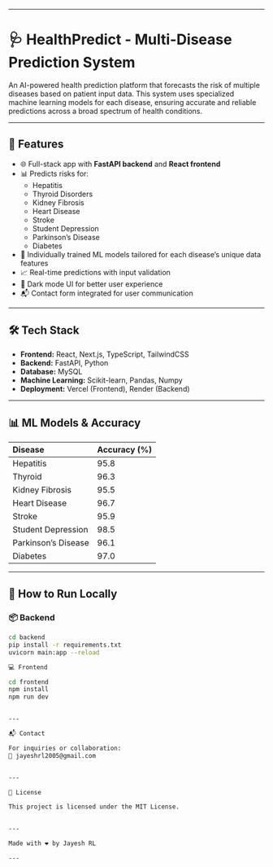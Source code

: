 
---

# 🩺 HealthPredict - Multi-Disease Prediction System

An AI-powered health prediction platform that forecasts the risk of multiple diseases based on patient input data. This system uses specialized machine learning models for each disease, ensuring accurate and reliable predictions across a broad spectrum of health conditions.

---

## 📌 Features

- 🌐 Full-stack app with **FastAPI backend** and **React frontend**
- 📊 Predicts risks for:
  - Hepatitis
  - Thyroid Disorders
  - Kidney Fibrosis
  - Heart Disease
  - Stroke
  - Student Depression
  - Parkinson’s Disease
  - Diabetes
- 🧠 Individually trained ML models tailored for each disease’s unique data features
- 📈 Real-time predictions with input validation
- 🌙 Dark mode UI for better user experience
- 📬 Contact form integrated for user communication

---

## 🛠️ Tech Stack

- **Frontend:** React, Next.js, TypeScript, TailwindCSS  
- **Backend:** FastAPI, Python  
- **Database:** MySQL  
- **Machine Learning:** Scikit-learn, Pandas, Numpy  
- **Deployment:** Vercel (Frontend), Render (Backend)  

---

## 📊 ML Models & Accuracy

| Disease            | Accuracy (%) |
|:-------------------|:--------------|
| Hepatitis           | 95.8         |
| Thyroid             | 96.3         |
| Kidney Fibrosis     | 95.5         |
| Heart Disease       | 96.7         |
| Stroke              | 95.9         |
| Student Depression  | 98.5         |
| Parkinson’s Disease | 96.1         |
| Diabetes            | 97.0         |

---

## 🚀 How to Run Locally

### 📦 Backend

```bash
cd backend
pip install -r requirements.txt
uvicorn main:app --reload

💻 Frontend

cd frontend
npm install
npm run dev


---

📬 Contact

For inquiries or collaboration:
📧 jayeshrl2005@gmail.com


---

📄 License

This project is licensed under the MIT License.


---

Made with ❤️ by Jayesh RL

---

